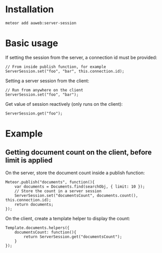 # Installation
```
meteor add auweb:server-session
```

# Basic usage
If setting the session from the server, a connection id must be provided:
```
// From inside publish function, for example
ServerSession.set("foo", "bar", this.connection.id);
```
Setting a server session from the client:
```
// Run from anywhere on the client
ServerSession.set("foo", "bar");
```
Get value of session reactively (only runs on the client):
```
ServerSession.get("foo");
```

# Example
## Getting document count on the client, before limit is applied
On the server, store the document count inside a publish function:
```
Meteor.publish("documents", function(){
	var documents = Documents.find(searchObj, { limit: 10 });
	// Store the count in a server session
	ServerSession.set("documentsCount", documents.count(), this.connection.id);
	return documents;
});
```
On the client, create a template helper to display the count:
```
Template.documents.helpers({
	documentsCount: function(){
		return ServerSession.get("documentsCount");
	}
});
```